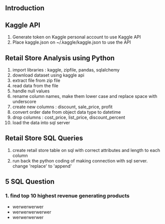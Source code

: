 ## Introduction


## Kaggle API
1. Generate token on Kaggle personal account to use Kaggle API
2. Place kaggle.json on ~/.kaggle/kaggle.json to use the API

## Retail Store Analysis using Python
1. import libraries : kaggle, zipfile, pandas, sqlalchemy
2. download dataset using kaggle api
3. extract file from zip file
4. read data from the file
5. handle null values
6. rename column names, make them lower case and replace space with underscore
7. create new columns : discount, sale_price, profit
8. convert order date from object data type to datetime
9. drop columns : cost_price, list_price, discount_percent
10. load the data into sql server

## Retail Store SQL Queries
1. create retail store table on sql with correct attributes and length to each column
2. run back the python coding of making connection with sql server. change 'replace' to 'append'

## 5 SQL Question 
### 1. find top 10 highest revenue generating products
- werwerwerwer
- werwerwerwerwer
- werwerwerwer




